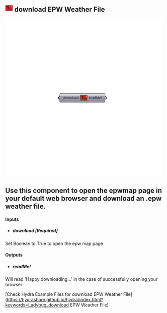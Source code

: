 ## ![](../../images/icons/download_EPW_Weather_File.png) download EPW Weather File

![](../../images/500x500/download_EPW_Weather_File.png)

Use this component to open the epwmap page in your default web browser and download an .epw weather file.
 -
 

#### Inputs
* ##### download [Required]
Set Boolean to True to open the epw map page

#### Outputs
* ##### readMe!
Will read 'Happy downloading...' in the case of successfully opening your browser


[Check Hydra Example Files for download EPW Weather File](https://hydrashare.github.io/hydra/index.html?keywords=Ladybug_download EPW Weather File)